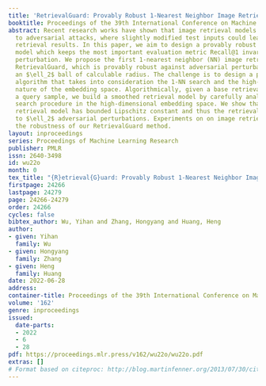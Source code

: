 ```yaml
---
title: 'RetrievalGuard: Provably Robust 1-Nearest Neighbor Image Retrieval'
booktitle: Proceedings of the 39th International Conference on Machine Learning
abstract: Recent research works have shown that image retrieval models are vulnerable
  to adversarial attacks, where slightly modified test inputs could lead to problematic
  retrieval results. In this paper, we aim to design a provably robust image retrieval
  model which keeps the most important evaluation metric Recall@1 invariant to adversarial
  perturbation. We propose the first 1-nearest neighbor (NN) image retrieval algorithm,
  RetrievalGuard, which is provably robust against adversarial perturbations within
  an $\ell_2$ ball of calculable radius. The challenge is to design a provably robust
  algorithm that takes into consideration the 1-NN search and the high-dimensional
  nature of the embedding space. Algorithmically, given a base retrieval model and
  a query sample, we build a smoothed retrieval model by carefully analyzing the 1-NN
  search procedure in the high-dimensional embedding space. We show that the smoothed
  retrieval model has bounded Lipschitz constant and thus the retrieval score is invariant
  to $\ell_2$ adversarial perturbations. Experiments on on image retrieval tasks validate
  the robustness of our RetrievalGuard method.
layout: inproceedings
series: Proceedings of Machine Learning Research
publisher: PMLR
issn: 2640-3498
id: wu22o
month: 0
tex_title: "{R}etrieval{G}uard: Provably Robust 1-Nearest Neighbor Image Retrieval"
firstpage: 24266
lastpage: 24279
page: 24266-24279
order: 24266
cycles: false
bibtex_author: Wu, Yihan and Zhang, Hongyang and Huang, Heng
author:
- given: Yihan
  family: Wu
- given: Hongyang
  family: Zhang
- given: Heng
  family: Huang
date: 2022-06-28
address:
container-title: Proceedings of the 39th International Conference on Machine Learning
volume: '162'
genre: inproceedings
issued:
  date-parts:
  - 2022
  - 6
  - 28
pdf: https://proceedings.mlr.press/v162/wu22o/wu22o.pdf
extras: []
# Format based on citeproc: http://blog.martinfenner.org/2013/07/30/citeproc-yaml-for-bibliographies/
---
```

